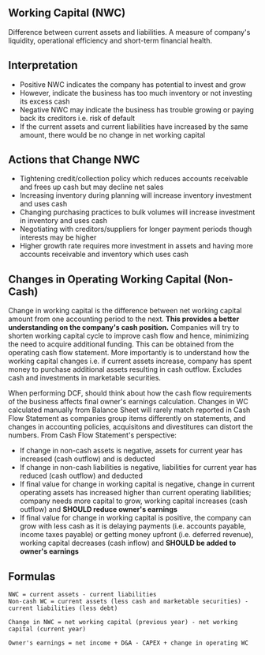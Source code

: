 ## Working Capital (NWC)

Difference between current assets and liabilities. A measure of company's liquidity, operational efficiency and short-term financial health.

## Interpretation

- Positive NWC indicates the company has potential to invest and grow
- However, indicate the business has too much inventory or not investing its excess cash
- Negative NWC may indicate the business has trouble growing or paying back its creditors i.e. risk of default
- If the current assets and current liabilities have increased by the same amount, there would be no change in net working capital

## Actions that Change NWC

- Tightening credit/collection policy which reduces accounts receivable and frees up cash but may decline net sales
- Increasing inventory during planning will increase inventory investment and uses cash
- Changing purchasing practices to bulk volumes will increase investment in inventory and uses cash
- Negotiating with creditors/suppliers for longer payment periods though interests may be higher
- Higher growth rate requires more investment in assets and having more accounts receivable and inventory which uses cash

## Changes in Operating Working Capital (Non-Cash)

Change in working capital is the difference between net working capital amount from one accounting period to the next. **This provides a better understanding on the company's cash position.** Companies will try to shorten working capital cycle to improve cash flow and hence, minimizing the need to acquire additional funding. This can be obtained from the operating cash flow statement. More importantly is to understand how the working capital changes i.e. if current assets increase, company has spent money to purchase additional assets resulting in cash outflow. Excludes cash and investments in marketable securities.

When performing DCF, should think about how the cash flow requirements of the business affects final owner's earnings calculation. Changes in WC calculated manually from Balance Sheet will rarely match reported in Cash Flow Statement as companies group items differently on statements, and changes in accounting policies, acquisitons and divestitures can distort the numbers. From Cash Flow Statement's perspective:

- If change in non-cash assets is negative, assets for current year has increased (cash outflow) and is deducted
- If change in non-cash liabilities is negative, liabilities for current year has reduced (cash outflow) and deducted
- If final value for change in working capital is negative, change in current operating assets has increased higher than current operating liabilities; company needs more capital to grow, working capital increases (cash outflow) and **SHOULD reduce owner's earnings**
- If final value for change in working capital is positive, the company can grow with less cash as it is delaying payments (i.e. accounts payable, income taxes payable) or getting money upfront (i.e. deferred revenue), working capital decreases (cash inflow) and **SHOULD be added to owner's earnings**

## Formulas

```
NWC = current assets - current liabilities
Non-cash WC = current assets (less cash and marketable securities) - current liabilities (less debt)

Change in NWC = net working capital (previous year) - net working capital (current year)

Owner's earnings = net income + D&A - CAPEX + change in operating WC
```
